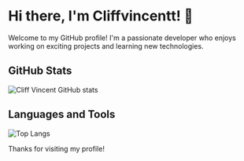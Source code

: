 # Hi there, I'm Cliffvincentt! 👋

Welcome to my GitHub profile! I'm a passionate developer who enjoys working on exciting projects and learning new technologies.

## GitHub Stats

![Cliff Vincent GitHub stats](https://github-readme-stats.vercel.app/api?username=Cliffvincent&show_icons=true&theme=radical)

## Languages and Tools

![Top Langs](https://github-readme-stats.vercel.app/api/top-langs/?username=Cliffvincent&layout=compact&theme=radical)

Thanks for visiting my profile!

